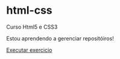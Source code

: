 # html-css
 Curso Html5 e CSS3
 
 Estou aprendendo a gerenciar repositóiros!

 <a href="https://emanuel1811.github.io/html-css/exercicios/ex002/index.html">Executar exercicio</a>
